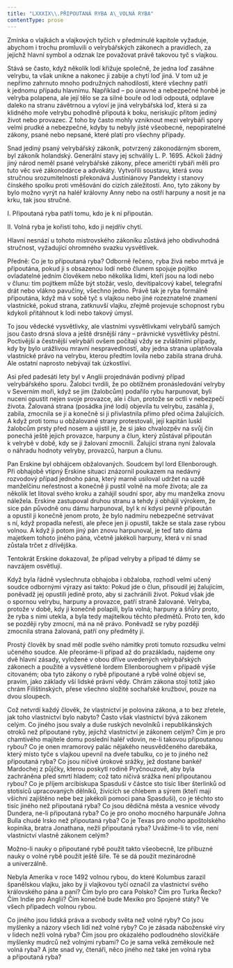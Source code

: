 ```yaml
---
title: "LXXXIX\\.PŘIPOUTANÁ RYBA A\_VOLNÁ RYBA"
contentType: prose
---
```


<section>

Zmínka o vlajkách a vlajkových tyčích v předminulé kapitole vyžaduje, abychom i trochu promluvili o velrybářských zákonech a pravidlech, za jejichž hlavní symbol a odznak lze považovat právě takovou tyč s vlajkou.

Stává se často, když několik lodí křižuje společně, že jedna loď zasáhne velrybu, ta však unikne a nakonec ji zabije a chytí loď jiná. V tom už je nepřímo zahrnuto mnoho podružných nahodilostí, které všechny patří k jednomu případu hlavnímu. Například – po únavné a nebezpečné honbě je velryba polapena, ale její tělo se za silné bouře od lodi odpoutá, odplave daleko na stranu závětrnou a vyloví je jiná velrybářská loď, která si za klidného moře velrybu pohodlně připoutá k boku, neriskujíc přitom jediný život nebo provazec. Z toho by často mohly vzniknout mezi velrybáři spory velmi prudké a nebezpečné, kdyby tu nebyly jisté všeobecné, nepopiratelné zákony, psané nebo nepsané, které platí pro všechny případy.

Snad jediný psaný velrybářský zákoník, potvrzený zákonodárným sborem, byl zákoník holandský. Generální stavy jej schválily L. P. 1695. Ačkoli žádný jiný národ neměl psané velrybářské zákony, přece američtí rybáři měli pro tuto věc své zákonodárce a advokáty. Vytvořili soustavu, která svou stručnou srozumitelností překonává Justiniánovy Pandekty i stanovy čínského spolku proti vměšování do cizích záležitostí. Ano, tyto zákony by bylo možno vyrýt na haléř královny Anny nebo na ostří harpuny a nosit je na krku, tak jsou stručné.

I. Připoutaná ryba patří tomu, kdo je k ní připoután.

II. Volná ryba je kořistí toho, kdo ji nejdřív chytí.

Hlavní nesnází u tohoto mistrovského zákoníku zůstává jeho obdivuhodná stručnost, vyžadující ohromného svazku vysvětlivek.

Předně: Co je to připoutaná ryba? Odborně řečeno, ryba živá nebo mrtvá je připoutána, pokud ji s obsazenou lodí nebo člunem spojuje pojítko ovladatelné jedním člověkem nebo několika lidmi, kteří jsou na lodi nebo v člunu: tím pojítkem může být stožár, veslo, devítipalcový kabel, telegrafní drát nebo vlákno pavučiny, všechno jedno. Právě tak je ryba formálně připoutána, když má v sobě tyč s vlajkou nebo jiné rozeznatelné znamení vlastnické, pokud strana, zatknuvší vlajku, zřejmě projevuje schopnost rybu kdykoli přitáhnout k lodi nebo takový úmysl.

To jsou vědecké vysvětlivky, ale vlastními vysvětlivkami velrybářů samých jsou často drsná slova a ještě drsnější rány – právnické vysvětlivky pěstní. Poctivější a čestnější velrybáři ovšem počítají vždy se zvláštními případy, kdy by bylo urážlivou mravní nespravedlností, aby jedna strana uplatňovala vlastnické právo na velrybu, kterou předtím lovila nebo zabila strana druhá. Ale ostatní naprosto nebývají tak úzkostliví.

Asi před padesáti lety byl v Anglii projednáván podivný případ velrybářského sporu. Žalobci tvrdili, že po obtížném pronásledování velryby v Severním moři, když se jim (žalobcům) podařilo rybu harpunovat, byli nuceni opustit nejen svoje provazce, ale i člun, protože se octli v nebezpečí života. Žalovaná strana (posádka jiné lodi) objevila tu velrybu, zasáhla ji, zabila, zmocnila se jí a konečně si ji přivlastnila přímo před očima žalujících. A když proti tomu u obžalované strany protestovali, její kapitán luskl žalobcům prsty před nosem a ujistil je, že si jako chvalozpěv na svůj čin ponechá ještě jejich provazce, harpuny a člun, který zůstával připoután k velrybě v době, kdy se jí žalovaní zmocnili. Žalující strana nyní žalovala o náhradu hodnoty velryby, provazců, harpun a člunu.

Pan Erskine byl obhájcem obžalovaných. Soudcem byl lord Ellenborough. Při obhajobě vtipný Erskine situaci znázornil poukazem na nedávný rozvodový případ jednoho pána, který marně usiloval udržet na uzdě manželčinu neřestnost a konečně ji pustil volně na moře života; ale za několik let litoval svého kroku a zahájil soudní spor, aby mu manželka znovu náležela. Erskine zastupoval druhou stranu a tehdy ji obhájil výrokem, že sice pán původně onu dámu harpunoval, byl k ní kdysi pevně připoután a opustil ji konečně jenom proto, že bylo nadmíru nebezpečné setrvávat s ní, když propadla neřesti, ale přece jen ji opustil, takže se stala zase rybou volnou. A když ji potom jiný pán znovu harpunoval, je teď tato dáma majetkem tohoto jiného pána, včetně jakékoli harpuny, která v ní snad zůstala trčet z dřívějška.

Tentokrát Erskine dokazoval, že případ velryby a případ té dámy se navzájem osvětlují.

Když byla řádně vyslechnuta obhajoba i obžaloba, rozhodl velmi učený soudce odbornými výrazy asi takto: Pokud jde o člun, přisoudil jej žalujícím, poněvadž jej opustili jedině proto, aby si zachránili život. Pokud však jde o spornou velrybu, harpuny a provazce, patří straně žalované. Velryba, protože v době, kdy ji konečně polapili, byla volná; harpuny a šňůry proto, že ryba s nimi utekla, a byla tedy majitelkou těchto předmětů. Proto ten, kdo se později ryby zmocní, má na ně právo. Poněvadž se ryby později zmocnila strana žalovaná, patří ony předměty jí.

Prostý člověk by snad měl podle svého námitky proti tomuto rozsudku velmi učeného soudce. Ale přeoráme-li případ až do prazákladu, najdeme ony dvě hlavní zásady, vyložené v obou dříve uvedených velrybářských zákonech a použité a vysvětlené lordem Ellenboroughem v případě výše citovaném; oba tyto zákony o rybě připoutané a rybě volné objeví se, pravím, jako základy vší lidské právní vědy. Chrám zákona stojí totiž jako chrám Filištínských, přese všechno složité sochařské kružboví, pouze na dvou sloupech.

Což netvrdí každý člověk, že vlastnictví je polovina zákona, a to bez zřetele, jak toho vlastnictví bylo nabyto? Často však vlastnictví bývá zákonem celým. Co jiného jsou svaly a duše ruských nevolníků i republikánských otroků než připoutané ryby, jejichž vlastnictví je zákonem celým? Čím je pro chamtivého majitele domu poslední haléř vdovin, ne-li takovou připoutanou rybou? Co je onen mramorový palác nějakého neusvědčeného darebáka, který místo tyče s vlajkou upevnil na dveře tabulku, co je to jiného než připoutaná ryba? Co jsou ničivé úrokové srážky, jež dostane bankéř Mardochej z půjčky, kterou poskytl rodině Pryčnouzově, aby byla zachráněna před smrtí hladem; což tato ničivá srážka není připoutanou rybou? Co je příjem arcibiskupa Spasduši v částce sto tisíc liber šterlinků od stotisíců upracovaných dělníků, živících se chlebem a sýrem (kteří mají všichni zajištěno nebe bez jakékoli pomoci pana Spasduši), co je těchto sto tisíc jiného než připoutaná ryba? Co jsou dědičná města a vesnice vévody Dundera, ne-li připoutaná ryba? Co je pro onoho mocného harpunáře Johna Bulla chudé Irsko než připoutaná ryba? Co je Texas pro onoho apoštolského kopiníka, bratra Jonathana, nežli připoutaná ryba? Uvážíme-li to vše, není vlastnictví vlastně zákonem celým?

Možno-li nauky o připoutané rybě použít takto všeobecně, lze příbuzné nauky o volné rybě použít ještě šíře. Té se dá použít mezinárodně a univerzálně.

Nebyla Amerika v roce 1492 volnou rybou, do které Kolumbus zarazil španělskou vlajku, jako by ji vlajkovou tyčí označil za vlastnictví svého královského pána a paní? Čím bylo pro cara Polsko? Čím pro Turka Řecko? Čím Indie pro Anglii? Čím konečně bude Mexiko pro Spojené státy? Ve všech případech volnou rybou.

Co jiného jsou lidská práva a svobody světa než volné ryby? Co jsou myšlenky a názory všech lidí než volné ryby? Co je zásada náboženské víry v lidech nežli volná ryba? Čím jsou pro okázalého podloudného slovíčkáře myšlenky mudrců než volnými rybami? Co je sama velká zeměkoule než volná ryba? A jste snad vy, čtenáři, něco jiného než také jen volná ryba a připoutaná ryba?

</section>
